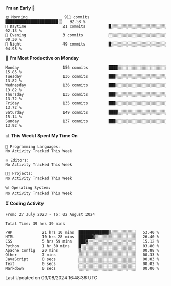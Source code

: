
<!--START_SECTION:week-->
**I'm an Early 🐤** 

```text
🌞 Morning                911 commits         ███████████████████████░░   92.58 % 
🌆 Daytime                21 commits          █░░░░░░░░░░░░░░░░░░░░░░░░   02.13 % 
🌃 Evening                3 commits           ░░░░░░░░░░░░░░░░░░░░░░░░░   00.30 % 
🌙 Night                  49 commits          █░░░░░░░░░░░░░░░░░░░░░░░░   04.98 % 
```
📅 **I'm Most Productive on Monday** 

```text
Monday                   156 commits         ████░░░░░░░░░░░░░░░░░░░░░   15.85 % 
Tuesday                  136 commits         ███░░░░░░░░░░░░░░░░░░░░░░   13.82 % 
Wednesday                136 commits         ███░░░░░░░░░░░░░░░░░░░░░░   13.82 % 
Thursday                 135 commits         ███░░░░░░░░░░░░░░░░░░░░░░   13.72 % 
Friday                   135 commits         ███░░░░░░░░░░░░░░░░░░░░░░   13.72 % 
Saturday                 149 commits         ████░░░░░░░░░░░░░░░░░░░░░   15.14 % 
Sunday                   137 commits         ███░░░░░░░░░░░░░░░░░░░░░░   13.92 % 
```


📊 **This Week I Spent My Time On** 

```text
💬 Programming Languages: 
No Activity Tracked This Week

🔥 Editors: 
No Activity Tracked This Week

🐱‍💻 Projects: 
No Activity Tracked This Week

💻 Operating System: 
No Activity Tracked This Week
```


<!--END_SECTION:week-->

⏳ **Coding Activity**

<!--START_SECTION:alltime-->

```text
From: 27 July 2023 - To: 02 August 2024

Total Time: 39 hrs 39 mins

PHP             21 hrs 10 mins  █████████████▒░░░░░░░░░░░   53.40 %
HTML            10 hrs 28 mins  ██████▓░░░░░░░░░░░░░░░░░░   26.40 %
CSS             5 hrs 59 mins   ███▓░░░░░░░░░░░░░░░░░░░░░   15.12 %
Python          1 hr 30 mins    █░░░░░░░░░░░░░░░░░░░░░░░░   03.80 %
Apache Config   20 mins         ▒░░░░░░░░░░░░░░░░░░░░░░░░   00.88 %
Other           7 mins          ░░░░░░░░░░░░░░░░░░░░░░░░░   00.33 %
JavaScript      0 secs          ░░░░░░░░░░░░░░░░░░░░░░░░░   00.03 %
Text            0 secs          ░░░░░░░░░░░░░░░░░░░░░░░░░   00.02 %
Markdown        0 secs          ░░░░░░░░░░░░░░░░░░░░░░░░░   00.00 %
```

<!--END_SECTION:alltime-->
<!--START_SECTION:date-->

 Last Updated on 03/08/2024 16:48:36 UTC
<!--END_SECTION:date-->
